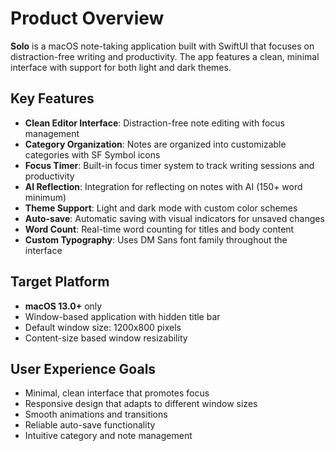# Product Overview

**Solo** is a macOS note-taking application built with SwiftUI that focuses on distraction-free writing and productivity. The app features a clean, minimal interface with support for both light and dark themes.

## Key Features

- **Clean Editor Interface**: Distraction-free note editing with focus management
- **Category Organization**: Notes are organized into customizable categories with SF Symbol icons
- **Focus Timer**: Built-in focus timer system to track writing sessions and productivity
- **AI Reflection**: Integration for reflecting on notes with AI (150+ word minimum)
- **Theme Support**: Light and dark mode with custom color schemes
- **Auto-save**: Automatic saving with visual indicators for unsaved changes
- **Word Count**: Real-time word counting for titles and body content
- **Custom Typography**: Uses DM Sans font family throughout the interface

## Target Platform

- **macOS 13.0+** only
- Window-based application with hidden title bar
- Default window size: 1200x800 pixels
- Content-size based window resizability

## User Experience Goals

- Minimal, clean interface that promotes focus
- Responsive design that adapts to different window sizes
- Smooth animations and transitions
- Reliable auto-save functionality
- Intuitive category and note management